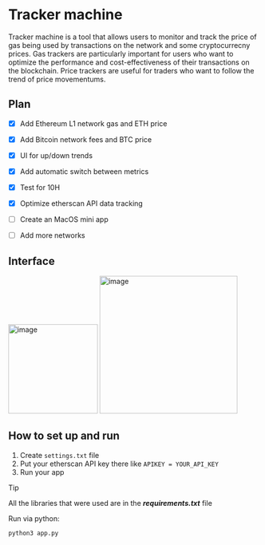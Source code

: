 # Tracker machine

Tracker machine is a tool that allows users to monitor and track the price of gas being used by transactions on the network and some cryptocurrecny prices. Gas trackers are particularly important for users who want to optimize the performance and cost-effectiveness of their transactions on the blockchain. Price trackers are useful for traders who want to follow the trend of price movementums.


## Plan

- [x] Add Ethereum L1 network gas and ETH price
- [x] Add Bitcoin network fees and BTC price
- [x] UI for up/down trends
- [x] Add automatic switch between metrics
- [x] Test for 10H
- [x] Optimize etherscan API data tracking
- [ ] Create an MacOS mini app
- [ ] Add more networks


## Interface

<img width="179" alt="image" src="https://github.com/0xKARTOD/tracker-machine/assets/100310858/e9253983-c994-4be6-b221-72f536cbd4c0">

<img width="276" alt="image" src="https://github.com/0xKARTOD/tracker-machine/assets/100310858/e2edb8bf-3088-4a54-aff4-16d95ce7b0d8">


## How to set up and run

1. Create `settings.txt` file
2. Put your etherscan API key there like `APIKEY = YOUR_API_KEY`
3. Run your app


> [!TIP]
> All the libraries that were used are in the ***requirements.txt*** file

Run via python:
```basg
python3 app.py
```
